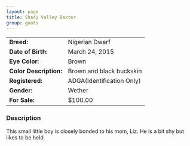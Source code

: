 ```yaml
---
layout: page
title: Shady Valley Baxter
group: goats
---
```


| | |
|:---|:---
|**Breed:**|Nigerian Dwarf
|**Date of Birth:**|March 24, 2015
|**Eye Color:**|Brown
|**Color Description:**|Brown and black buckskin
|**Registered:**|ADGA(Identification Only)
|**Gender:**|Wether
|**For Sale:**|$100.00
### Description

This small little boy is closely bonded to his mom, Liz. He is a bit shy but likes to be held.

